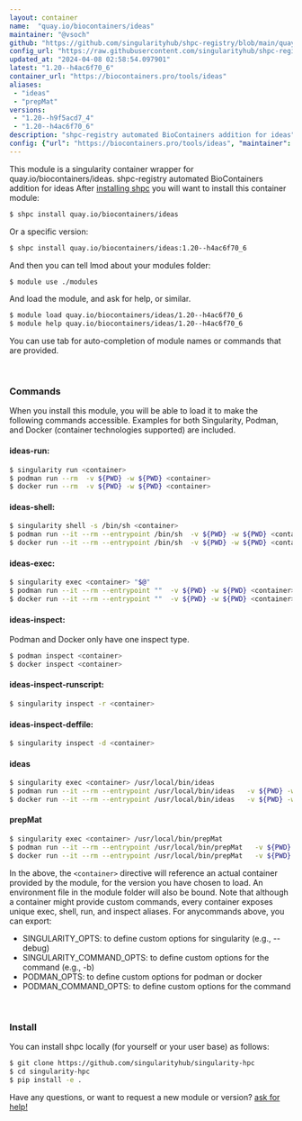 ```yaml
---
layout: container
name:  "quay.io/biocontainers/ideas"
maintainer: "@vsoch"
github: "https://github.com/singularityhub/shpc-registry/blob/main/quay.io/biocontainers/ideas/container.yaml"
config_url: "https://raw.githubusercontent.com/singularityhub/shpc-registry/main/quay.io/biocontainers/ideas/container.yaml"
updated_at: "2024-04-08 02:58:54.097901"
latest: "1.20--h4ac6f70_6"
container_url: "https://biocontainers.pro/tools/ideas"
aliases:
 - "ideas"
 - "prepMat"
versions:
 - "1.20--h9f5acd7_4"
 - "1.20--h4ac6f70_6"
description: "shpc-registry automated BioContainers addition for ideas"
config: {"url": "https://biocontainers.pro/tools/ideas", "maintainer": "@vsoch", "description": "shpc-registry automated BioContainers addition for ideas", "latest": {"1.20--h4ac6f70_6": "sha256:bba2112b28fcec2f256d8cc86c3d5420fd2e73967b8376c169c19f1e7d4d488a"}, "tags": {"1.20--h9f5acd7_4": "sha256:0d28666a469afe3c471c642cd4d6768de4bda0f7a754af5e0a7bfdcb3bbc8ba5", "1.20--h4ac6f70_6": "sha256:bba2112b28fcec2f256d8cc86c3d5420fd2e73967b8376c169c19f1e7d4d488a"}, "docker": "quay.io/biocontainers/ideas", "aliases": {"ideas": "/usr/local/bin/ideas", "prepMat": "/usr/local/bin/prepMat"}}
---
```


This module is a singularity container wrapper for quay.io/biocontainers/ideas.
shpc-registry automated BioContainers addition for ideas
After [installing shpc](#install) you will want to install this container module:


```bash
$ shpc install quay.io/biocontainers/ideas
```

Or a specific version:

```bash
$ shpc install quay.io/biocontainers/ideas:1.20--h4ac6f70_6
```

And then you can tell lmod about your modules folder:

```bash
$ module use ./modules
```

And load the module, and ask for help, or similar.

```bash
$ module load quay.io/biocontainers/ideas/1.20--h4ac6f70_6
$ module help quay.io/biocontainers/ideas/1.20--h4ac6f70_6
```

You can use tab for auto-completion of module names or commands that are provided.

<br>

### Commands

When you install this module, you will be able to load it to make the following commands accessible.
Examples for both Singularity, Podman, and Docker (container technologies supported) are included.

#### ideas-run:

```bash
$ singularity run <container>
$ podman run --rm  -v ${PWD} -w ${PWD} <container>
$ docker run --rm  -v ${PWD} -w ${PWD} <container>
```

#### ideas-shell:

```bash
$ singularity shell -s /bin/sh <container>
$ podman run --it --rm --entrypoint /bin/sh  -v ${PWD} -w ${PWD} <container>
$ docker run --it --rm --entrypoint /bin/sh  -v ${PWD} -w ${PWD} <container>
```

#### ideas-exec:

```bash
$ singularity exec <container> "$@"
$ podman run --it --rm --entrypoint ""  -v ${PWD} -w ${PWD} <container> "$@"
$ docker run --it --rm --entrypoint ""  -v ${PWD} -w ${PWD} <container> "$@"
```

#### ideas-inspect:

Podman and Docker only have one inspect type.

```bash
$ podman inspect <container>
$ docker inspect <container>
```

#### ideas-inspect-runscript:

```bash
$ singularity inspect -r <container>
```

#### ideas-inspect-deffile:

```bash
$ singularity inspect -d <container>
```


#### ideas

```bash
$ singularity exec <container> /usr/local/bin/ideas
$ podman run --it --rm --entrypoint /usr/local/bin/ideas   -v ${PWD} -w ${PWD} <container> -c " $@"
$ docker run --it --rm --entrypoint /usr/local/bin/ideas   -v ${PWD} -w ${PWD} <container> -c " $@"
```


#### prepMat

```bash
$ singularity exec <container> /usr/local/bin/prepMat
$ podman run --it --rm --entrypoint /usr/local/bin/prepMat   -v ${PWD} -w ${PWD} <container> -c " $@"
$ docker run --it --rm --entrypoint /usr/local/bin/prepMat   -v ${PWD} -w ${PWD} <container> -c " $@"
```



In the above, the `<container>` directive will reference an actual container provided
by the module, for the version you have chosen to load. An environment file in the
module folder will also be bound. Note that although a container
might provide custom commands, every container exposes unique exec, shell, run, and
inspect aliases. For anycommands above, you can export:

 - SINGULARITY_OPTS: to define custom options for singularity (e.g., --debug)
 - SINGULARITY_COMMAND_OPTS: to define custom options for the command (e.g., -b)
 - PODMAN_OPTS: to define custom options for podman or docker
 - PODMAN_COMMAND_OPTS: to define custom options for the command

<br>

### Install

You can install shpc locally (for yourself or your user base) as follows:

```bash
$ git clone https://github.com/singularityhub/singularity-hpc
$ cd singularity-hpc
$ pip install -e .
```

Have any questions, or want to request a new module or version? [ask for help!](https://github.com/singularityhub/singularity-hpc/issues)